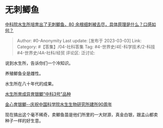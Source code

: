 # 无刺鲫鱼
[中科院水生所培育出了无刺鲫鱼，80 余根细刺被去尽，具体原理是什么？口感如何？](https://www.zhihu.com/question/581981037/answer/2918890226)

> Author: #0-Anonymity
> Last update: [发布于 2023-03-03]
> Link:
> Category: #【答集】/04-社科答集
> Tag: #4-世界史/4E-科学技术/2-科技 #4-世界史/4A-社科/经贸
> 评论区:
> 泛讨论:

说到水生所，告诉你们一个冷知识。

养殖鲫鱼全是雌性。

水生所在八十年代的成果。

[水生所育成异育银鲫“中科3号”品种](https://link.zhihu.com/?target=https%3A//www.cas.cn/ky/kyjz/200804/t20080410_1029029.shtml)

[金心育银鲫--庆祝中国科学院水生生物研究所建所90周年​](https://link.zhihu.com/?target=http%3A//www.ihb.cas.cn/sq90/Photostory/202008/t20200828_5679225.html)

现在搞出这个毫不稀奇，卖鲫鱼苗是他们所里的一大财源，真金白银，跟孟山都卖种子一样的好生意。

